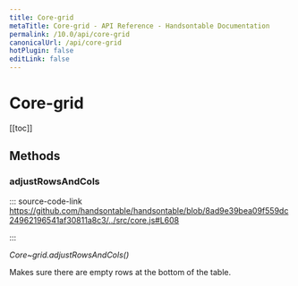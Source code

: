 ```yaml
---
title: Core-grid
metaTitle: Core-grid - API Reference - Handsontable Documentation
permalink: /10.0/api/core-grid
canonicalUrl: /api/core-grid
hotPlugin: false
editLink: false
---
```


# Core-grid

[[toc]]
## Methods

### adjustRowsAndCols
  
::: source-code-link https://github.com/handsontable/handsontable/blob/8ad9e39bea09f559dc24962196541af30811a8c3/../src/core.js#L608

:::

_Core~grid.adjustRowsAndCols()_

Makes sure there are empty rows at the bottom of the table.


